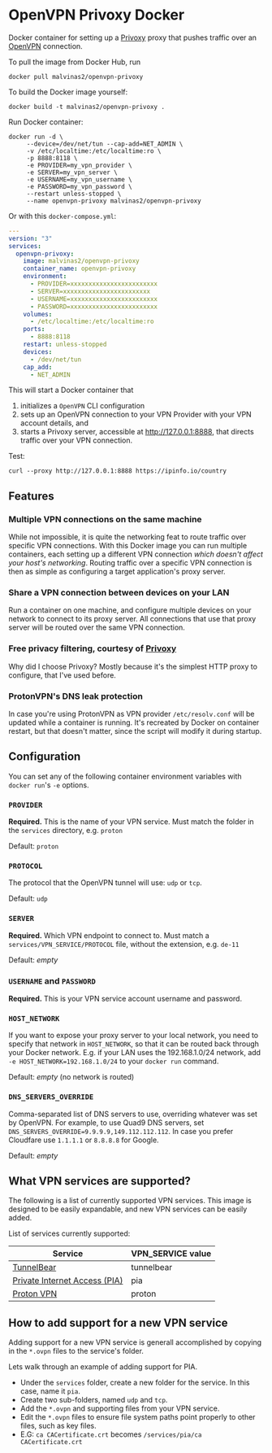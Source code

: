 # OpenVPN Privoxy Docker

Docker container for setting up a [Privoxy](https://www.privoxy.org/) proxy that pushes traffic over an
[OpenVPN](https://openvpn.net/) connection.

To pull the image from Docker Hub, run

```
docker pull malvinas2/openvpn-privoxy
```

To build the Docker image yourself: 

```
docker build -t malvinas2/openvpn-privoxy .
```

Run Docker container:

```
docker run -d \
     --device=/dev/net/tun --cap-add=NET_ADMIN \
     -v /etc/localtime:/etc/localtime:ro \
     -p 8888:8118 \
     -e PROVIDER=my_vpn_provider \
     -e SERVER=my_vpn_server \
     -e USERNAME=my_vpn_username \
     -e PASSWORD=my_vpn_password \
     --restart unless-stopped \
     --name openvpn-privoxy malvinas2/openvpn-privoxy
```

Or with this `docker-compose.yml`:

```yaml
---
version: "3"
services:
  openvpn-privoxy:
    image: malvinas2/openvpn-privoxy
    container_name: openvpn-privoxy
    environment:
      - PROVIDER=xxxxxxxxxxxxxxxxxxxxxxxx
      - SERVER=xxxxxxxxxxxxxxxxxxxxxxxx
      - USERNAME=xxxxxxxxxxxxxxxxxxxxxxxx
      - PASSWORD=xxxxxxxxxxxxxxxxxxxxxxxx
    volumes:
      - /etc/localtime:/etc/localtime:ro
    ports:
      - 8888:8118
    restart: unless-stopped
    devices:
      - /dev/net/tun
    cap_add:
      - NET_ADMIN
```

This will start a Docker container that

1. initializes a `OpenVPN` CLI configuration
2. sets up an OpenVPN connection to your VPN Provider with your VPN account details, and
3. starts a Privoxy server, accessible at http://127.0.0.1:8888, that directs traffic over your VPN connection.

Test:

```
curl --proxy http://127.0.0.1:8888 https://ipinfo.io/country
```


## Features

### Multiple VPN connections on the same machine

While not impossible, it is quite the networking feat to route traffic over specific VPN connections. 
With this Docker image you can run multiple containers, each setting up a different VPN connection _which doesn't affect 
your host's networking_. Routing traffic over a specific VPN connection is then
as simple as configuring a target application's proxy server.

### Share a VPN connection between devices on your LAN

Run a container on one machine, and configure multiple devices on your network
to connect to its proxy server. All connections that use that proxy server will
be routed over the same VPN connection.

### Free privacy filtering, courtesy of [Privoxy](https://www.privoxy.org/)

Why did I choose Privoxy? Mostly because it's the simplest HTTP proxy to
configure, that I've used before.

### ProtonVPN's DNS leak protection

In case you're using ProtonVPN as VPN provider `/etc/resolv.conf` 
will be updated while a container is running. It's recreated
by Docker on container restart, but that doesn't matter, since 
the script will modify it during startup.

## Configuration

You can set any of the following container environment variables with
`docker run`'s `-e` options.

### `PROVIDER`

**Required.** This is the name of your VPN service. Must match the folder in the `services` directory, e.g. `proton` 

Default: `proton`

### `PROTOCOL`

The protocol that the OpenVPN tunnel will use: `udp` or `tcp`. 

Default: `udp`

### `SERVER`

**Required.** Which VPN endpoint to connect to. Must match a `services/VPN_SERVICE/PROTOCOL` file, without the extension, e.g. `de-11` 

Default: _empty_

### `USERNAME` and `PASSWORD`

**Required.** This is your VPN service account username and password. 

### `HOST_NETWORK`

If you want to expose your proxy server to your local network, you need to
specify that network in `HOST_NETWORK`, so that it can be routed back through
your Docker network. E.g. if your LAN uses the 192.168.1.0/24 network, add
`-e HOST_NETWORK=192.168.1.0/24` to your `docker run` command.

Default: _empty_ (no network is routed)

### `DNS_SERVERS_OVERRIDE`

Comma-separated list of DNS servers to use, overriding whatever was set by
OpenVPN. For example, to use Quad9 DNS servers, set
`DNS_SERVERS_OVERRIDE=9.9.9.9,149.112.112.112`. 
In case you prefer Cloudfare use `1.1.1.1` or `8.8.8.8` for Google. 

Default: _empty_ 

## What VPN services are supported?

The following is a list of currently supported VPN services. This image is designed to be easily expandable, and new VPN services can be easily added. 

List of services currently supported:

| Service | VPN_SERVICE value |
| --- | --- |
| [TunnelBear](https://www.tunnelbear.com) | tunnelbear |
| [Private Internet Access (PIA)](https://www.privateinternetaccess.com) | pia |
| [Proton VPN](https://protonvpn.com) | proton |

## How to add support for a new VPN service

Adding support for a new VPN service is generall accomplished by copying in the `*.ovpn` files to the service's folder.

Lets walk through an example of adding support for PIA.

* Under the `services` folder, create a new folder for the service. In this case, name it `pia`.
* Create two sub-folders, named `udp` and `tcp`. 
* Add the `*.ovpn` and supporting files from your VPN service.
* Edit the `*.ovpn` files to ensure file system paths point properly to other files, such as key files.
* E.G: `ca CACertificate.crt` becomes `/services/pia/ca CACertificate.crt`
